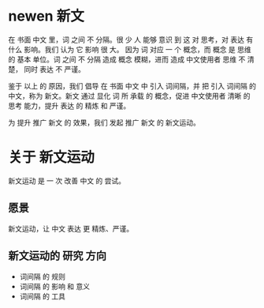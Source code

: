 # newen 新文
在  书面 中文 里，词 之间 不 分隔。很 少 人 能够 意识 到 这 对 思考，对 表达 有 什么 影响。我们 认为 它 影响 很 大。  因为 词 对应 一 个 概念，而 概念 是 思维 的 基本 单位。词 之间 不 分隔 造成 概念 模糊，进而 造成 中文使用者 思维 不 清楚， 同时 表达 不 严谨。

鉴于 以上 的 原因，我们 倡导 在 书面 中文 中 引入 词间隔，并 把 引入 词间隔 的 中文，称为 新文。新文 通过 显化 词 所 承载 的 概念，促进 中文使用者 清晰 的 思考 能力，提升 表达 的 精炼 和 严谨。 

为 提升 推广 新文 的 效果，我们 发起 推广 新文 的 新文运动。

# 关于 新文运动
新文运动 是 一 次 改善 中文 的 尝试。 


## 愿景
新文运动，让 中文 表达 更 精炼、严谨。

## 新文运动的 研究 方向
- 词间隔 的 规则
- 词间隔 的 影响 和 意义
- 词间隔 的 工具

